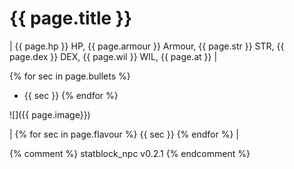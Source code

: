 # {{ page.title }}

| {{ page.hp }} HP, {{ page.armour }} Armour, {{ page.str }} STR, {{ page.dex }} DEX, {{ page.wil }} WIL, {{ page.at }} |

{% for sec in page.bullets %} 
- {{ sec }}  {% endfor %}

![]({{ page.image}})

| {% for sec in page.flavour %} {{ sec }} {% endfor %} |

{% comment %}
statblock_npc v0.2.1
{% endcomment %}
